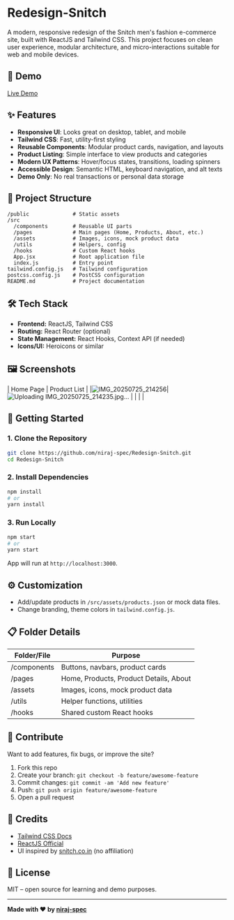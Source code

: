 # Redesign-Snitch

A modern, responsive redesign of the Snitch men's fashion e-commerce site, built with ReactJS and Tailwind CSS. This project focuses on clean user experience, modular architecture, and micro-interactions suitable for web and mobile devices.

## 🚀 Demo

[Live Demo](https://snitch-redesign.netlify.app/)

## ✨ Features

- **Responsive UI**: Looks great on desktop, tablet, and mobile
- **Tailwind CSS**: Fast, utility-first styling
- **Reusable Components**: Modular product cards, navigation, and layouts
- **Product Listing**: Simple interface to view products and categories
- **Modern UX Patterns**: Hover/focus states, transitions, loading spinners
- **Accessible Design**: Semantic HTML, keyboard navigation, and alt texts
- **Demo Only**: No real transactions or personal data storage

## 📂 Project Structure

```
/public              # Static assets
/src
  /components        # Reusable UI parts
  /pages             # Main pages (Home, Products, About, etc.)
  /assets            # Images, icons, mock product data
  /utils             # Helpers, config
  /hooks             # Custom React hooks
  App.jsx            # Root application file
  index.js           # Entry point
tailwind.config.js   # Tailwind configuration
postcss.config.js    # PostCSS configuration
README.md            # Project documentation
```

## 🛠️ Tech Stack

- **Frontend:** ReactJS, Tailwind CSS
- **Routing:** React Router (optional)
- **State Management:** React Hooks, Context API (if needed)
- **Icons/UI:** Heroicons or similar

## 🖼️ Screenshots

| Home Page                        | Product List                      |
|![IMG_20250725_214256](https://github.com/user-attachments/assets/d61592c5-a5ea-4d5b-bd21-e8d9d1f2efc6)|
![Uploading IMG_20250725_214235.jpg…]()
|
|  |  |

## 🚧 Getting Started

### 1. Clone the Repository

```bash
git clone https://github.com/niraj-spec/Redesign-Snitch.git
cd Redesign-Snitch
```

### 2. Install Dependencies

```bash
npm install
# or
yarn install
```

### 3. Run Locally

```bash
npm start
# or
yarn start
```

App will run at `http://localhost:3000`.

## ⚙️ Customization

- Add/update products in `/src/assets/products.json` or mock data files.
- Change branding, theme colors in `tailwind.config.js`.

## 📋 Folder Details

| Folder/File    | Purpose                                 |
|----------------|-----------------------------------------|
| /components    | Buttons, navbars, product cards         |
| /pages         | Home, Products, Product Details, About  |
| /assets        | Images, icons, mock product data        |
| /utils         | Helper functions, utilities             |
| /hooks         | Shared custom React hooks               |

## 🤝 Contribute

Want to add features, fix bugs, or improve the site?

1. Fork this repo
2. Create your branch: `git checkout -b feature/awesome-feature`
3. Commit changes: `git commit -am 'Add new feature'`
4. Push: `git push origin feature/awesome-feature`
5. Open a pull request

## 📢 Credits

- [Tailwind CSS Docs](https://tailwindcss.com/docs)
- [ReactJS Official](https://reactjs.org/)
- UI inspired by [snitch.co.in](https://www.snitch.co.in/) (no affiliation)

## 📝 License

MIT – open source for learning and demo purposes.

---
**Made with ❤️ by [niraj-spec](https://github.com/niraj-spec)**
